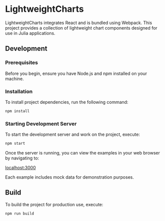 # LightweightCharts

LightweightCharts integrates React and is bundled using Webpack. This project provides a collection of lightweight chart components designed for use in Julia applications.

## Development

### Prerequisites

Before you begin, ensure you have Node.js and npm installed on your machine.

### Installation

To install project dependencies, run the following command:

```bash
npm install
```

### Starting Development Server

To start the development server and work on the project, execute:

```bash
npm start
```

Once the server is running, you can view the examples in your web browser by navigating to:

[localhost:3000](http://localhost:3000)

Each example includes mock data for demonstration purposes.

## Build

To build the project for production use, execute:

```bash
npm run build
```
